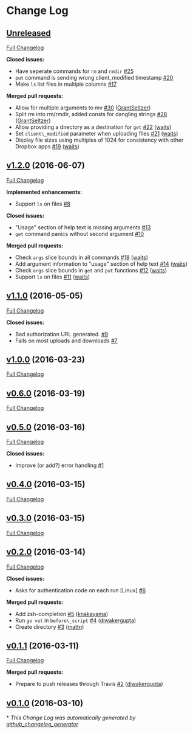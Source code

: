 # Change Log

## [Unreleased](https://github.com/dropbox/dbxcli/tree/HEAD)

[Full Changelog](https://github.com/dropbox/dbxcli/compare/v1.2.0...HEAD)

**Closed issues:**

- Have seperate commands for `rm` and `rmdir` [\#25](https://github.com/dropbox/dbxcli/issues/25)
- `put` command is sending wrong client\_modified timestamp [\#20](https://github.com/dropbox/dbxcli/issues/20)
- Make `ls` list files in multiple columns [\#17](https://github.com/dropbox/dbxcli/issues/17)

**Merged pull requests:**

- Allow for multiple arguments to mv [\#30](https://github.com/dropbox/dbxcli/pull/30) ([GrantSeltzer](https://github.com/GrantSeltzer))
- Split rm into rm/rmdir, added consts for dangling strings [\#28](https://github.com/dropbox/dbxcli/pull/28) ([GrantSeltzer](https://github.com/GrantSeltzer))
- Allow providing a directory as a destination for `get` [\#22](https://github.com/dropbox/dbxcli/pull/22) ([waits](https://github.com/waits))
- Set `client\_modified` parameter when uploading files [\#21](https://github.com/dropbox/dbxcli/pull/21) ([waits](https://github.com/waits))
- Display file sizes using multiples of 1024 for consistency with other Dropbox apps [\#19](https://github.com/dropbox/dbxcli/pull/19) ([waits](https://github.com/waits))

## [v1.2.0](https://github.com/dropbox/dbxcli/tree/v1.2.0) (2016-06-07)
[Full Changelog](https://github.com/dropbox/dbxcli/compare/v1.1.0...v1.2.0)

**Implemented enhancements:**

- Support `ls` on files [\#8](https://github.com/dropbox/dbxcli/issues/8)

**Closed issues:**

- "Usage" section of help text is missing arguments [\#13](https://github.com/dropbox/dbxcli/issues/13)
- `get` command panics without second argument [\#10](https://github.com/dropbox/dbxcli/issues/10)

**Merged pull requests:**

- Check `args` slice bounds in all commands [\#18](https://github.com/dropbox/dbxcli/pull/18) ([waits](https://github.com/waits))
- Add argument information to "usage" section of help text [\#14](https://github.com/dropbox/dbxcli/pull/14) ([waits](https://github.com/waits))
- Check `args` slice bounds in `get` and `put` functions [\#12](https://github.com/dropbox/dbxcli/pull/12) ([waits](https://github.com/waits))
- Support `ls` on files [\#11](https://github.com/dropbox/dbxcli/pull/11) ([waits](https://github.com/waits))

## [v1.1.0](https://github.com/dropbox/dbxcli/tree/v1.1.0) (2016-05-05)
[Full Changelog](https://github.com/dropbox/dbxcli/compare/v1.0.0...v1.1.0)

**Closed issues:**

- Bad authorization URL generated. [\#9](https://github.com/dropbox/dbxcli/issues/9)
- Fails on most uploads and downloads [\#7](https://github.com/dropbox/dbxcli/issues/7)

## [v1.0.0](https://github.com/dropbox/dbxcli/tree/v1.0.0) (2016-03-23)
[Full Changelog](https://github.com/dropbox/dbxcli/compare/v0.6.0...v1.0.0)

## [v0.6.0](https://github.com/dropbox/dbxcli/tree/v0.6.0) (2016-03-19)
[Full Changelog](https://github.com/dropbox/dbxcli/compare/v0.5.0...v0.6.0)

## [v0.5.0](https://github.com/dropbox/dbxcli/tree/v0.5.0) (2016-03-16)
[Full Changelog](https://github.com/dropbox/dbxcli/compare/v0.4.0...v0.5.0)

**Closed issues:**

- Improve \(or add?\) error handling [\#1](https://github.com/dropbox/dbxcli/issues/1)

## [v0.4.0](https://github.com/dropbox/dbxcli/tree/v0.4.0) (2016-03-15)
[Full Changelog](https://github.com/dropbox/dbxcli/compare/v0.3.0...v0.4.0)

## [v0.3.0](https://github.com/dropbox/dbxcli/tree/v0.3.0) (2016-03-15)
[Full Changelog](https://github.com/dropbox/dbxcli/compare/v0.2.0...v0.3.0)

## [v0.2.0](https://github.com/dropbox/dbxcli/tree/v0.2.0) (2016-03-14)
[Full Changelog](https://github.com/dropbox/dbxcli/compare/v0.1.1...v0.2.0)

**Closed issues:**

- Asks for authentication code on each run \[Linux\] [\#6](https://github.com/dropbox/dbxcli/issues/6)

**Merged pull requests:**

- Add zsh-completion [\#5](https://github.com/dropbox/dbxcli/pull/5) ([knakayama](https://github.com/knakayama))
- Run `go vet` in `before\_script` [\#4](https://github.com/dropbox/dbxcli/pull/4) ([diwakergupta](https://github.com/diwakergupta))
- Create directory [\#3](https://github.com/dropbox/dbxcli/pull/3) ([mattn](https://github.com/mattn))

## [v0.1.1](https://github.com/dropbox/dbxcli/tree/v0.1.1) (2016-03-11)
[Full Changelog](https://github.com/dropbox/dbxcli/compare/v0.1.0...v0.1.1)

**Merged pull requests:**

- Prepare to push releases through Travis [\#2](https://github.com/dropbox/dbxcli/pull/2) ([diwakergupta](https://github.com/diwakergupta))

## [v0.1.0](https://github.com/dropbox/dbxcli/tree/v0.1.0) (2016-03-10)


\* *This Change Log was automatically generated by [github_changelog_generator](https://github.com/skywinder/Github-Changelog-Generator)*